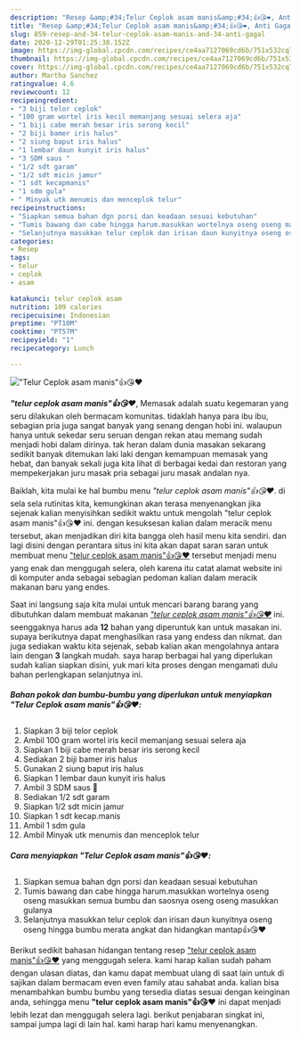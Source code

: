```yaml
---
description: "Resep &amp;#34;Telur Ceplok asam manis&amp;#34;👍😘❤️, Anti Gagal"
title: "Resep &amp;#34;Telur Ceplok asam manis&amp;#34;👍😘❤️, Anti Gagal"
slug: 859-resep-and-34-telur-ceplok-asam-manis-and-34-anti-gagal
date: 2020-12-29T01:25:38.152Z
image: https://img-global.cpcdn.com/recipes/ce4aa7127069cd6b/751x532cq70/telur-ceplok-asam-manis👍😘❤️-foto-resep-utama.jpg
thumbnail: https://img-global.cpcdn.com/recipes/ce4aa7127069cd6b/751x532cq70/telur-ceplok-asam-manis👍😘❤️-foto-resep-utama.jpg
cover: https://img-global.cpcdn.com/recipes/ce4aa7127069cd6b/751x532cq70/telur-ceplok-asam-manis👍😘❤️-foto-resep-utama.jpg
author: Martha Sanchez
ratingvalue: 4.6
reviewcount: 12
recipeingredient:
- "3 biji telor ceplok"
- "100 gram wortel iris kecil memanjang sesuai selera aja"
- "1 biji cabe merah besar iris serong kecil"
- "2 biji bamer iris halus"
- "2 siung baput iris halus"
- "1 lembar daun kunyit iris halus"
- "3 SDM saus "
- "1/2 sdt garam"
- "1/2 sdt micin jamur"
- "1 sdt kecapmanis"
- "1 sdm gula"
- " Minyak utk menumis dan menceplok telur"
recipeinstructions:
- "Siapkan semua bahan dgn porsi dan keadaan sesuai kebutuhan"
- "Tumis bawang dan cabe hingga harum.masukkan wortelnya oseng oseng masukkan semua bumbu dan saosnya oseng oseng masukkan gulanya"
- "Selanjutnya masukkan telur ceplok dan irisan daun kunyitnya oseng oseng hingga bumbu merata angkat dan hidangkan mantap👍😘❤️"
categories:
- Resep
tags:
- telur
- ceplok
- asam

katakunci: telur ceplok asam 
nutrition: 109 calories
recipecuisine: Indonesian
preptime: "PT10M"
cooktime: "PT57M"
recipeyield: "1"
recipecategory: Lunch

---
```



![&#34;Telur Ceplok asam manis&#34;👍😘❤️](https://img-global.cpcdn.com/recipes/ce4aa7127069cd6b/751x532cq70/telur-ceplok-asam-manis👍😘❤️-foto-resep-utama.jpg)

<b><i>&#34;telur ceplok asam manis&#34;👍😘❤️</i></b>, Memasak adalah suatu kegemaran yang seru dilakukan oleh bermacam komunitas. tidaklah hanya para ibu ibu, sebagian pria juga sangat banyak yang senang dengan hobi ini. walaupun hanya untuk sekedar seru seruan dengan rekan atau memang sudah menjadi hobi dalam dirinya. tak heran dalam dunia masakan sekarang sedikit banyak ditemukan laki laki dengan kemampuan memasak yang hebat, dan banyak sekali juga kita lihat di berbagai kedai dan restoran yang mempekerjakan juru masak pria sebagai juru masak andalan nya.

Baiklah, kita mulai ke hal bumbu menu <i>&#34;telur ceplok asam manis&#34;👍😘❤️</i>. di sela sela rutinitas kita, kemungkinan akan terasa menyenangkan jika sejenak kalian menyisihkan sedikit waktu untuk mengolah &#34;telur ceplok asam manis&#34;👍😘❤️ ini. dengan kesuksesan kalian dalam meracik menu tersebut, akan menjadikan diri kita bangga oleh hasil menu kita sendiri. dan lagi disini dengan perantara situs ini kita akan dapat saran saran untuk membuat menu <u>&#34;telur ceplok asam manis&#34;👍😘❤️</u> tersebut menjadi menu yang enak dan menggugah selera, oleh karena itu catat alamat website ini di komputer anda sebagai sebagian pedoman kalian dalam meracik makanan baru yang endes.




Saat ini langsung saja kita mulai untuk mencari barang barang yang dibutuhkan dalam membuat makanan <u><i>&#34;telur ceplok asam manis&#34;👍😘❤️</i></u> ini. seenggaknya harus ada <b>12</b> bahan yang diperuntuk kan untuk masakan ini. supaya berikutnya dapat menghasilkan rasa yang endess dan nikmat. dan juga sediakan waktu kita sejenak, sebab kalian akan mengolahnya antara lain dengan <b>3</b> langkah mudah. saya harap berbagai hal yang diperlukan sudah kalian siapkan disini, yuk mari kita proses dengan mengamati dulu bahan perlengkapan selanjutnya ini.

<!--inarticleads1-->

##### Bahan pokok dan bumbu-bumbu yang diperlukan untuk menyiapkan &#34;Telur Ceplok asam manis&#34;👍😘❤️:

1. Siapkan 3 biji telor ceplok
1. Ambil 100 gram wortel iris kecil memanjang sesuai selera aja
1. Siapkan 1 biji cabe merah besar iris serong kecil
1. Sediakan 2 biji bamer iris halus
1. Gunakan 2 siung baput iris halus
1. Siapkan 1 lembar daun kunyit iris halus
1. Ambil 3 SDM saus 🍅
1. Sediakan 1/2 sdt garam
1. Siapkan 1/2 sdt micin jamur
1. Siapkan 1 sdt kecap.manis
1. Ambil 1 sdm gula
1. Ambil  Minyak utk menumis dan menceplok telur




<!--inarticleads2-->

##### Cara menyiapkan &#34;Telur Ceplok asam manis&#34;👍😘❤️:

1. Siapkan semua bahan dgn porsi dan keadaan sesuai kebutuhan
1. Tumis bawang dan cabe hingga harum.masukkan wortelnya oseng oseng masukkan semua bumbu dan saosnya oseng oseng masukkan gulanya
1. Selanjutnya masukkan telur ceplok dan irisan daun kunyitnya oseng oseng hingga bumbu merata angkat dan hidangkan mantap👍😘❤️




Berikut sedikit bahasan hidangan tentang resep <u>&#34;telur ceplok asam manis&#34;👍😘❤️</u> yang menggugah selera. kami harap kalian sudah paham dengan ulasan diatas, dan kamu dapat membuat ulang di saat lain untuk di sajikan dalam bermacam even even family atau sahabat anda. kalian bisa menambahkan bumbu bumbu yang tersedia diatas sesuai dengan keinginan anda, sehingga menu <b>&#34;telur ceplok asam manis&#34;👍😘❤️</b> ini dapat menjadi lebih lezat dan menggugah selera lagi. berikut penjabaran singkat ini, sampai jumpa lagi di lain hal. kami harap hari kamu menyenangkan.
